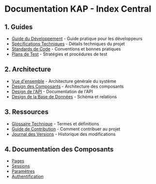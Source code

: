 
# Documentation KAP - Index Central

## 1. Guides
- [Guide du Développement](./guide-enfant.md) - Guide pratique pour les développeurs
- [Spécifications Techniques](./technical-specifications.md) - Détails techniques du projet
- [Standards de Code](./standards.md) - Conventions et bonnes pratiques
- [Plans de Test](./STP.md) - Stratégies et procédures de test

## 2. Architecture
- [Vue d'ensemble](./architecture/overview.md) - Architecture générale du système
- [Design des Composants](./architecture/component-design.md) - Architecture des composants
- [Design de l'API](./architecture/api-design.md) - Documentation de l'API
- [Design de la Base de Données](./architecture/database-design.md) - Schéma et relations

## 3. Ressources
- [Glossaire Technique](./glossary.md) - Termes et définitions
- [Guide de Contribution](./CONTRIBUTING.md) - Comment contribuer au projet
- [Journal des Versions](./CHANGELOG.md) - Historique des modifications

## 4. Documentation des Composants
- [Pages](./components/pages.md)
- [Sessions](./components/sessions.md)
- [Paramètres](./components/settings.md)
- [Authentification](./components/auth.md)
